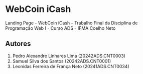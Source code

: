 # WebCoin iCash
Landing Page - WebCoin iCash - Trabalho Final da Disciplina de Programação Web I - Curso ADS - IFMA Coelho Neto

## Autores 
1. Pedro Alexandre Linhares Lima (20242ADS.CNT0003)
2. Samuel Silva dos Santos (20242ADS.CNT0001)
3. Leonidas Ferreira de França Neto (20241ADS.CNT0034)
